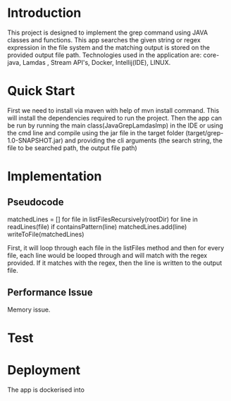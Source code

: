 # Introduction
This project is designed to implement the grep command using JAVA classes and functions.
This app searches the given string or regex expression in the file system and the matching output is stored 
on the provided output file path. Technologies used in the application are: core-java, Lamdas , Stream API's, Docker, Intellij(IDE), LINUX.

# Quick Start

First we need to install via maven with help of mvn install command. This will install the dependencies required to run the project.
Then the app can be run by running the main class(JavaGrepLamdasImp) in the IDE or using the cmd line and compile
using the jar file in the target folder (target/grep-1.0-SNAPSHOT.jar) and providing the cli arguments (the search string, the file to be searched path, the output file path)

# Implementation
## Pseudocode
 matchedLines = []
for file in listFilesRecursively(rootDir)
  for line in readLines(file)
      if containsPattern(line)
        matchedLines.add(line)
writeToFile(matchedLines)

First, it will loop through each file in the listFiles method and then for every file, each line would be looped through and will match 
with the regex provided. If it matches with the regex, then the line is written to the output file.

## Performance Issue
Memory issue.

# Test

# Deployment
The app is dockerised into 
